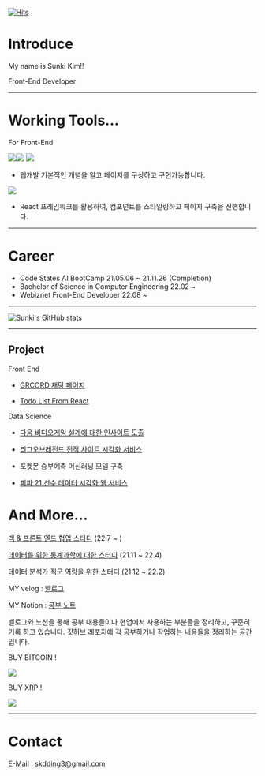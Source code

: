 [![Hits](https://hits.seeyoufarm.com/api/count/incr/badge.svg?url=https%3A%2F%2Fgithub.com%2Fskdding3%2Fhit-counter&count_bg=%2379C83D&title_bg=%23555555&icon=&icon_color=%23E7E7E7&title=hits&edge_flat=false)](https://hits.seeyoufarm.com)


# Introduce

My name is Sunki Kim!!

Front-End Developer

----------------------------------------------------------------------------------------------
# Working Tools...

For Front-End

<img src="https://img.shields.io/badge/Html5-E44D26?style=flat-square&logo=Html5&logoColor=white"/><img src="https://img.shields.io/badge/CSS3-1572B6?style=flat-square&logo=CSS3&logoColor=white"/> <img src="https://img.shields.io/badge/JavaScript-F7DF1E?style=flat-square&logo=JavaScript&logoColor=white"/> 
- 웹개발 기본적인 개념을 알고 페이지를 구상하고 구현가능합니다. 

<img src="https://img.shields.io/badge/React-61DAFB?style=flat-square&logo=React&logoColor=white"/>

- React 프레임워크를 활용하여, 컴포넌트를 스타일링하고  페이지 구축을 진행합니다. 



----------------------------------------------------------------------------------------------

# Career
- Code States AI BootCamp 21.05.06 ~ 21.11.26 (Completion)
- Bachelor of Science in Computer Engineering 22.02 ~
- Webiznet Front-End Developer 22.08 ~

----------------------------------------------------------------------------------------------


![Sunki's GitHub stats](https://github-readme-stats.vercel.app/api?username=skdding3&show_icons=true&theme=radical)

----------------------------------------------------------------------------------------------

## Project

Front End

- [GRCORD 채팅 페이지](https://github.com/skdding3/grcord)

- [Todo List From React](https://github.com/skdding3/react-todolist)

Data Science

- [다음 비디오게임 설계에 대한 인사이트 도출](https://github.com/skdding3/Project/blob/main/Section1_Project_Sunki.ipynb)

- [리그오브레전드 전적 사이트 시각화 서비스](https://www.notion.so/skdding/LOL-Data-Analysis-f6b1cc37dab44ac99888ac3f3da2b448)

- 포켓몬 승부예측 머신러닝 모델 구축

- [피파 21 선수 데이터 시각화 웹 서비스](https://github.com/skdding3/Project/tree/main/Project%203/FIFA%20Data%20Analysis%20Service)


# And More...

[백 & 프론트 엔드 협업 스터디](https://github.com/skdding3/gr-commerce-Front) (22.7 ~ )

[데이터를 위한 통계과학에 대한 스터디](https://github.com/for-Statistics/Basic_statistic) (21.11 ~ 22.4)

[데이터 분석가 직군 역량을 위한 스터디](https://github.com/skdding3/Data-Analyst-Study) (21.12 ~ 22.2)



MY velog : [벨로그](https://velog.io/@skdding3)

MY Notion : [공부 노트](https://www.notion.so/skdding/Front-End-53f8d18890284fe9bf41bbf329e8e065)


벨로그와 노션을 통해 공부 내용들이나 현업에서 사용하는 부분들을 정리하고, 꾸준히 기록 하고 있습니다.
깃허브 레포지에 각 공부하거나 작업하는 내용들을 정리하는 공간입니다.




BUY BITCOIN ! 

<img src="https://img.shields.io/badge/Bitcoin-000000?style=for-the-badge&logo=bitcoin&logoColor=white">

BUY XRP !

<img src="https://img.shields.io/badge/XRP-000000?style=for-the-badge&logo=Ripple&logoColor=white">



-----------------------------------------------------------------------------------------------
# Contact

E-Mail : skdding3@gmail.com
